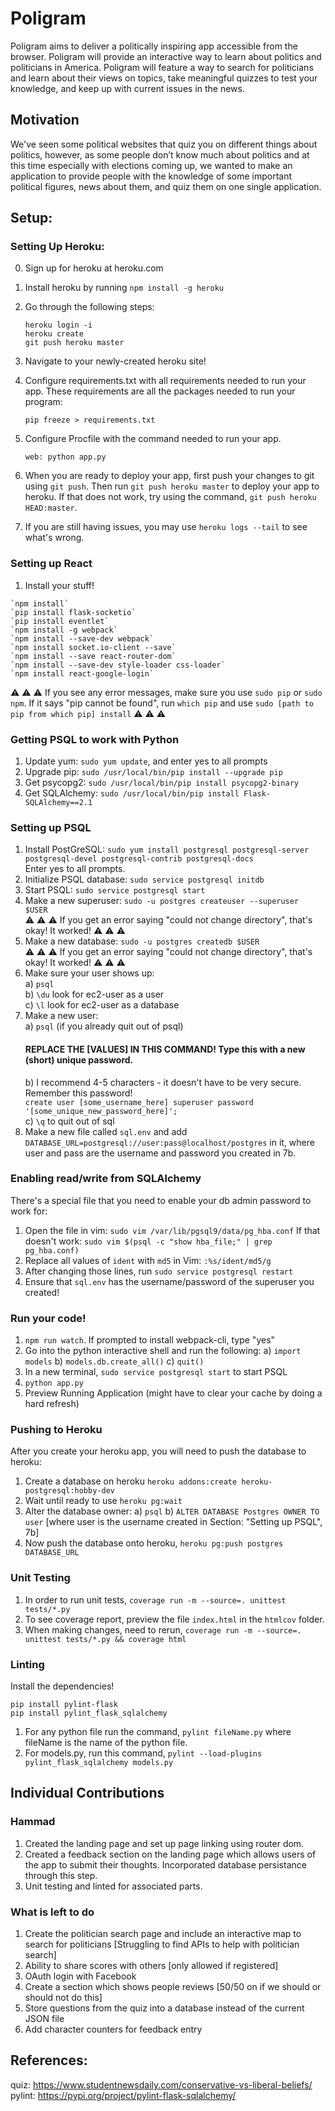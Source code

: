 # Poligram

Poligram aims to deliver a politically inspiring app accessible from the browser. 
Poligram will provide an interactive way to learn about politics and politicians in America. 
Poligram will feature a way to search for politicians and learn about their views on topics, take meaningful quizzes to test your knowledge, and keep up with current issues in the news.

## Motivation

We've seen some political websites that quiz you on different things about politics, however, as some people don’t know much about politics and at this time especially with elections coming up, we wanted to make an application to provide people with the knowledge of some important political figures, news about them, and quiz them on one single application. 


## Setup:

### Setting Up Heroku:

0. Sign up for heroku at heroku.com 
1. Install heroku by running `npm install -g heroku`
2. Go through the following steps:
    ```
    heroku login -i
    heroku create
    git push heroku master
    ```
3. Navigate to your newly-created heroku site!
      
4. Configure requirements.txt with all requirements needed to run your app.
    These requirements are all the packages needed to run your program:
      ```
      pip freeze > requirements.txt
      ```
5. Configure Procfile with the command needed to run your app.
      ```
      web: python app.py
      ```
6. When you are ready to deploy your app, first push your changes to git using `git push`. Then run `git push heroku master` to deploy your app to heroku. If that does not work, try using the command, `git push heroku HEAD:master`.

7. If you are still having issues, you may use `heroku logs --tail` to see what's wrong.

### Setting up React     
1. Install your stuff! 
```
`npm install`    
`pip install flask-socketio`    
`pip install eventlet`    
`npm install -g webpack`    
`npm install --save-dev webpack`    
`npm install socket.io-client --save`    
`npm install --save react-router-dom`
`npm install --save-dev style-loader css-loader`
`npm install react-google-login`
```

:warning: :warning: :warning: If you see any error messages, make sure you use `sudo pip` or `sudo npm`. If it says "pip cannot be found", run `which pip` and use `sudo [path to pip from which pip] install` :warning: :warning: :warning:    
  
### Getting PSQL to work with Python  
  
1. Update yum: `sudo yum update`, and enter yes to all prompts    
2. Upgrade pip: `sudo /usr/local/bin/pip install --upgrade pip`  
3. Get psycopg2: `sudo /usr/local/bin/pip install psycopg2-binary`    
4. Get SQLAlchemy: `sudo /usr/local/bin/pip install Flask-SQLAlchemy==2.1`    
  
### Setting up PSQL  
  
1. Install PostGreSQL: `sudo yum install postgresql postgresql-server postgresql-devel postgresql-contrib postgresql-docs`    
    Enter yes to all prompts.    
2. Initialize PSQL database: `sudo service postgresql initdb`    
3. Start PSQL: `sudo service postgresql start`    
4. Make a new superuser: `sudo -u postgres createuser --superuser $USER`    
    :warning: :warning: :warning: If you get an error saying "could not change directory", that's okay! It worked! :warning: :warning: :warning:    
5. Make a new database: `sudo -u postgres createdb $USER`    
        :warning: :warning: :warning: If you get an error saying "could not change directory", that's okay! It worked! :warning: :warning: :warning:    
6. Make sure your user shows up:    
    a) `psql`    
    b) `\du` look for ec2-user as a user    
    c) `\l` look for ec2-user as a database    
7. Make a new user:    
    a) `psql` (if you already quit out of psql)    
    #### REPLACE THE [VALUES] IN THIS COMMAND! Type this with a new (short) unique password.   
    b) I recommend 4-5 characters - it doesn't have to be very secure. Remember this password!  
        `create user [some_username_here] superuser password '[some_unique_new_password_here]';`    
    c) `\q` to quit out of sql    
8. Make a new file called `sql.env` and add `DATABASE_URL=postgresql://user:pass@localhost/postgres` in it, where user and pass are the username and password you created in 7b. 
  
### Enabling read/write from SQLAlchemy  
There's a special file that you need to enable your db admin password to work for:  
1. Open the file in vim: `sudo vim /var/lib/pgsql9/data/pg_hba.conf`
If that doesn't work: `sudo vim $(psql -c "show hba_file;" | grep pg_hba.conf)`  
2. Replace all values of `ident` with `md5` in Vim: `:%s/ident/md5/g`  
3. After changing those lines, run `sudo service postgresql restart`  
4. Ensure that `sql.env` has the username/password of the superuser you created!  

### Run your code!    
1. `npm run watch`. If prompted to install webpack-cli, type "yes"    
2. Go into the python interactive shell and run the following:
    a) `import models`
    b) `models.db.create_all()`
    c) `quit()`
3. In a new terminal, `sudo service postgresql start` to start PSQL
4. `python app.py`    
5. Preview Running Application (might have to clear your cache by doing a hard refresh)    

### Pushing to Heroku
After you create your heroku app, you will need to push the database to heroku:
1. Create a database on heroku `heroku addons:create heroku-postgresql:hobby-dev`
2. Wait until ready to use `heroku pg:wait`
3. Alter the database owner:
    a) `psql`
    b) `ALTER DATABASE Postgres OWNER TO user` [where user is the username created in Section: "Setting up PSQL", 7b]
4. Now push the database onto heroku, `heroku pg:push postgres DATABASE_URL`

### Unit Testing
1. In order to run unit tests, `coverage run -m --source=. unittest tests/*.py`
2. To see coverage report, preview the file `index.html` in the `htmlcov` folder.
3. When making changes, need to rerun, `coverage run -m --source=. unittest tests/*.py && coverage html`

### Linting
Install the dependencies!
```
pip install pylint-flask
pip install pylint_flask_sqlalchemy
```
1. For any python file run the command, `pylint fileName.py` where fileName is the name of the python file.
2. For models.py, run this command, `pylint --load-plugins pylint_flask_sqlalchemy models.py`


## Individual Contributions

### Hammad
1. Created the landing page and set up page linking using router dom.
2. Created a feedback section on the landing page which allows users of the app to submit their thoughts. Incorporated database persistance through this step.
3. Unit testing and linted for associated parts.

### What is left to do
1. Create the politician search page and include an interactive map to search for politicians [Struggling to find APIs to help with politician search]
2. Ability to share scores with others [only allowed if registered]
3. OAuth login with Facebook
4. Create a section which shows people reviews [50/50 on if we should or should not do this]
5. Store questions from the quiz into a database instead of the current JSON file
6. Add character counters for feedback entry


## References:

quiz: https://www.studentnewsdaily.com/conservative-vs-liberal-beliefs/
pylint: https://pypi.org/project/pylint-flask-sqlalchemy/
